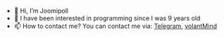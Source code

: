 - 👋 Hi, I’m Joomipoll
- 👀 I have been interested in programming since I was 9 years old
- 📫 How to contact me? You can contact me via: [Telegram](https://web.telegram.org/@joomipoll), [volantMind](http://7hxuks89su4h87cjh4l2nc8frj4.onion/users/admin)
